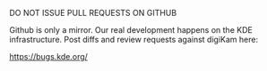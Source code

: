 DO NOT ISSUE PULL REQUESTS ON GITHUB

Github is only a mirror. Our real development happens on
the KDE infrastructure. Post diffs and review requests
against digiKam here:

https://bugs.kde.org/
